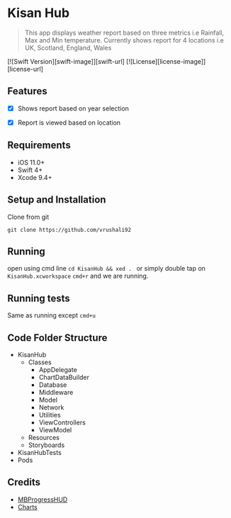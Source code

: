 # Kisan Hub
> This app displays weather report based on three metrics i.e Rainfall, Max and Min temperature.
Currently shows report for 4 locations i.e UK, Scotland, England, Wales

[![Swift Version][swift-image]][swift-url]
[![License][license-image]][license-url]


## Features

- [x] Shows report based on year selection 
- [x] Report is viewed based on location


## Requirements

- iOS 11.0+
- Swift 4+
- Xcode 9.4+

## Setup and Installation
Clone from git  
```
git clone https://github.com/vrushali92
```

## Running 
open using cmd line `cd KisanHub && xed . `
or simply double tap on `KisanHub.xcworkspace` 
`cmd+r` and we are running. 

## Running tests 
Same as running except `cmd+u`

## Code Folder Structure
 - KisanHub
     + Classes
         * AppDelegate
         * ChartDataBuilder
         * Database
         * Middleware
         * Model
         * Network
         * Utilities
         * ViewControllers
         * ViewModel
    + Resources
    + Storyboards
 - KisanHubTests
 - Pods 

## Credits
- [MBProgressHUD](https://github.com/jdg/MBProgressHUD)
- [Charts](https://github.com/danielgindi/Charts)
